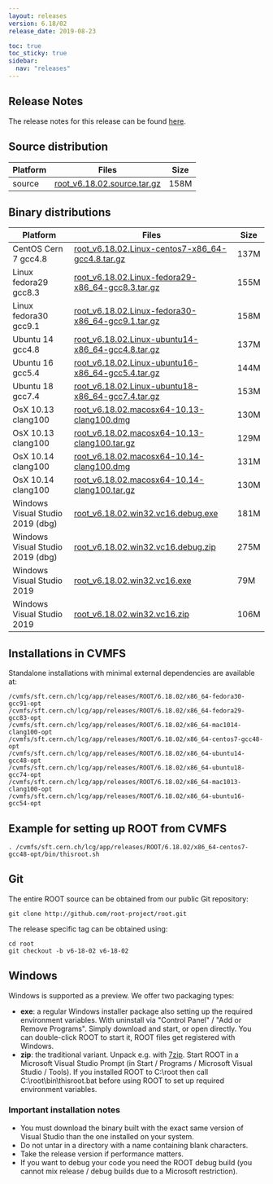 ```yaml
---
layout: releases
version: 6.18/02
release_date: 2019-08-23

toc: true
toc_sticky: true
sidebar:
  nav: "releases"
---
```



## Release Notes

The release notes for this release can be found [here](https://root.cern/doc/v618/release-notes.html#release-6.1802).

## Source distribution

| Platform  | Files                                                                                 | Size |
|-----------|---------------------------------------------------------------------------------------|------|
| source    | [root_v6.18.02.source.tar.gz](https://root.cern/download/root_v6.18.02.source.tar.gz) | 158M |


## Binary distributions

| Platform                         | Files                                                                                                                             | Size |
|----------------------------------|-----------------------------------------------------------------------------------------------------------------------------------|------|
| CentOS Cern 7 gcc4.8             | [root_v6.18.02.Linux-centos7-x86_64-gcc4.8.tar.gz](https://root.cern/download/root_v6.18.02.Linux-centos7-x86_64-gcc4.8.tar.gz)   | 137M |
| Linux fedora29 gcc8.3            | [root_v6.18.02.Linux-fedora29-x86_64-gcc8.3.tar.gz](https://root.cern/download/root_v6.18.02.Linux-fedora29-x86_64-gcc8.3.tar.gz) | 155M |
| Linux fedora30 gcc9.1            | [root_v6.18.02.Linux-fedora30-x86_64-gcc9.1.tar.gz](https://root.cern/download/root_v6.18.02.Linux-fedora30-x86_64-gcc9.1.tar.gz) | 158M |
| Ubuntu 14 gcc4.8                 | [root_v6.18.02.Linux-ubuntu14-x86_64-gcc4.8.tar.gz](https://root.cern/download/root_v6.18.02.Linux-ubuntu14-x86_64-gcc4.8.tar.gz) | 137M |
| Ubuntu 16 gcc5.4                 | [root_v6.18.02.Linux-ubuntu16-x86_64-gcc5.4.tar.gz](https://root.cern/download/root_v6.18.02.Linux-ubuntu16-x86_64-gcc5.4.tar.gz) | 144M |
| Ubuntu 18 gcc7.4                 | [root_v6.18.02.Linux-ubuntu18-x86_64-gcc7.4.tar.gz](https://root.cern/download/root_v6.18.02.Linux-ubuntu18-x86_64-gcc7.4.tar.gz) | 153M |
| OsX 10.13 clang100               | [root_v6.18.02.macosx64-10.13-clang100.dmg](https://root.cern/download/root_v6.18.02.macosx64-10.13-clang100.dmg)                 | 130M |
| OsX 10.13 clang100               | [root_v6.18.02.macosx64-10.13-clang100.tar.gz](https://root.cern/download/root_v6.18.02.macosx64-10.13-clang100.tar.gz)           | 129M |
| OsX 10.14 clang100               | [root_v6.18.02.macosx64-10.14-clang100.dmg](https://root.cern/download/root_v6.18.02.macosx64-10.14-clang100.dmg)                 | 131M |
| OsX 10.14 clang100               | [root_v6.18.02.macosx64-10.14-clang100.tar.gz](https://root.cern/download/root_v6.18.02.macosx64-10.14-clang100.tar.gz)           | 130M |
| Windows Visual Studio 2019 (dbg) | [root_v6.18.02.win32.vc16.debug.exe](https://root.cern/download/root_v6.18.02.win32.vc16.debug.exe)                               | 181M |
| Windows Visual Studio 2019 (dbg) | [root_v6.18.02.win32.vc16.debug.zip](https://root.cern/download/root_v6.18.02.win32.vc16.debug.zip)                               | 275M |
| Windows Visual Studio 2019       | [root_v6.18.02.win32.vc16.exe](https://root.cern/download/root_v6.18.02.win32.vc16.exe)                                           |  79M |
| Windows Visual Studio 2019       | [root_v6.18.02.win32.vc16.zip](https://root.cern/download/root_v6.18.02.win32.vc16.zip)                                           | 106M |



## Installations in CVMFS
Standalone installations with minimal external dependencies are available at:
~~~
/cvmfs/sft.cern.ch/lcg/app/releases/ROOT/6.18.02/x86_64-fedora30-gcc91-opt
/cvmfs/sft.cern.ch/lcg/app/releases/ROOT/6.18.02/x86_64-fedora29-gcc83-opt
/cvmfs/sft.cern.ch/lcg/app/releases/ROOT/6.18.02/x86_64-mac1014-clang100-opt
/cvmfs/sft.cern.ch/lcg/app/releases/ROOT/6.18.02/x86_64-centos7-gcc48-opt
/cvmfs/sft.cern.ch/lcg/app/releases/ROOT/6.18.02/x86_64-ubuntu14-gcc48-opt
/cvmfs/sft.cern.ch/lcg/app/releases/ROOT/6.18.02/x86_64-ubuntu18-gcc74-opt
/cvmfs/sft.cern.ch/lcg/app/releases/ROOT/6.18.02/x86_64-mac1013-clang100-opt
/cvmfs/sft.cern.ch/lcg/app/releases/ROOT/6.18.02/x86_64-ubuntu16-gcc54-opt
~~~


## Example for setting up ROOT from CVMFS
~~~
. /cvmfs/sft.cern.ch/lcg/app/releases/ROOT/6.18.02/x86_64-centos7-gcc48-opt/bin/thisroot.sh
~~~

## Git
The entire ROOT source can be obtained from our public Git repository:

~~~
git clone http://github.com/root-project/root.git
~~~
The release specific tag can be obtained using:
~~~
cd root
git checkout -b v6-18-02 v6-18-02
~~~


## Windows
Windows is supported as a preview. We offer two packaging types:

 * **exe**: a regular Windows installer package also setting up the required environment variables. With uninstall via "Control Panel" / "Add or Remove Programs". Simply download and start, or open directly. You can double-click ROOT to start it, ROOT files get registered with Windows.
 * **zip**: the traditional variant. Unpack e.g. with [7zip](http://www.7-zip.org). Start ROOT in a Microsoft Visual Studio Prompt (in Start / Programs / Microsoft Visual Studio / Tools). If you installed ROOT to C:\root then call C:\root\bin\thisroot.bat before using ROOT to set up required environment variables.

### Important installation notes
 * You must download the binary built with the exact same version of Visual Studio than the one installed on your system.
 * Do not untar in a directory with a name containing blank characters.
 * Take the release version if performance matters.
 * If you want to debug your code you need the ROOT debug build (you cannot mix release / debug builds due to a Microsoft restriction).

